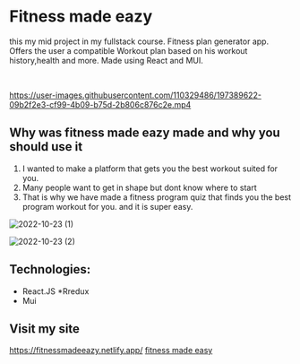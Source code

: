 # Fitness made eazy
this my mid project in my fullstack course.
Fitness plan generator app. Offers the user a compatible Workout plan based on his workout history,health and more. Made using React and MUI.


<br>

https://user-images.githubusercontent.com/110329486/197389622-09b2f2e3-cf99-4b09-b75d-2b806c876c2e.mp4



  
## Why was fitness made eazy made and why you should use it

1. I wanted to make a platform that gets you the best workout suited for you.
2. Many people want to get in shape but dont know where to start
3. That is why we have made a fitness program quiz that finds you the best program workout for you. and it is super easy.


![2022-10-23 (1)](https://user-images.githubusercontent.com/110329486/197389981-39d8762a-7a1b-4531-8b22-d8abf6f3e5c7.png)




![2022-10-23 (2)](https://user-images.githubusercontent.com/110329486/197389818-051fbea8-ed88-43ae-9ac7-27b846c54e34.png)


## Technologies:


* React.JS
*Rredux
* Mui



## Visit my site
https://fitnessmadeeazy.netlify.app/
<a href="https://fitnessmadeeazy.netlify.app/">fitness made easy</a>

